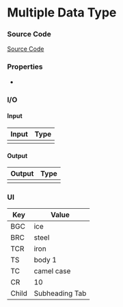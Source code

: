 # Multiple Data Type
### Source Code
[Source Code](https://i.pinimg.com/originals/18/53/87/185387f0fea238da58c48efe41093347.jpg)

### Properties
* 

### I/O
#### Input
| Input | Type |
|-----|-------|
| |     |


#### Output
| Output | Type |
|-----|-------|
|  |      |

### UI


| Key | Value |
|-----|-------|
| BGC |   ice    |
| BRC |   steel    |
| TCR |   iron    |
| TS  |   body 1    |
| TC  |   camel case    |
| CR  |   10    |
| Child  |   Subheading Tab    |

